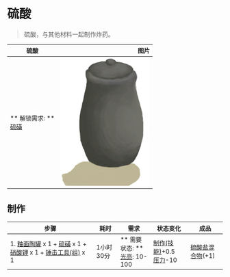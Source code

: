 # 硫酸  
> 硫酸，与其他材料一起制作炸药。  
  
  硫酸  |   图片   
 ----  |  ----:   
 ** 解锁需求: **<br>[硫磺](Brimstone.md)  |  <img decoding="async" src="Sprite/GlazedVase.png" href="a.md" style="max-width:300px;max-height:300px;">   
  
## 制作  
步骤  |  耗时  |  需求  |  状态变化  |  成品  
----  |  ----  |  ----  |  ----  |  ----  
1. [釉面陶罐](GlazedVase.md) x 1 + [硫磺](Brimstone.md) x 1 + [硝酸钾](Saltpeter.md) x 1 + [锤击工具(组)](GpTag_Hammer.md) x 1  |  1小时30分  |  ** 需要状态: **<br>[光亮](Light.md): 10-100  |  [制作(技能)](Skill_Crafting.md)+0.5<br>[压力](Stress.md)-10  |  [硫酸盐混合物](LQ_VitriolMix.md)(+1)  
